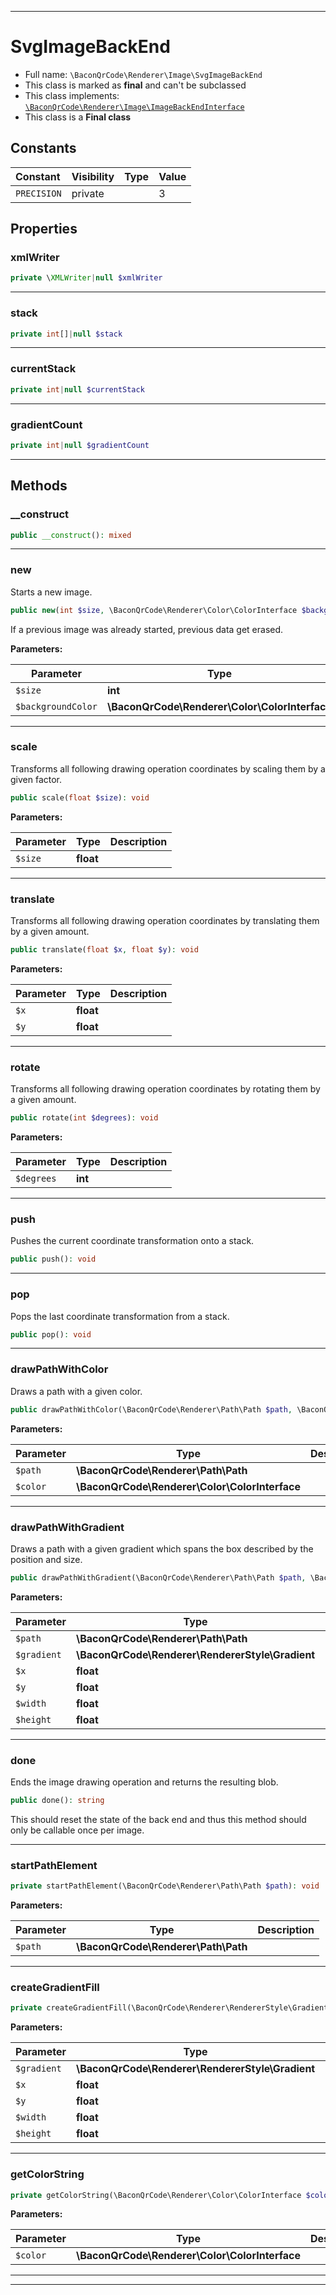 ***

# SvgImageBackEnd

* Full name: `\BaconQrCode\Renderer\Image\SvgImageBackEnd`
* This class is marked as **final** and can't be subclassed
* This class implements:
  [`\BaconQrCode\Renderer\Image\ImageBackEndInterface`](./ImageBackEndInterface.md)
* This class is a **Final class**

## Constants

| Constant | Visibility | Type | Value |
|:---------|:-----------|:-----|:------|
|`PRECISION`|private| |3|

## Properties

### xmlWriter

```php
private \XMLWriter|null $xmlWriter
```

***

### stack

```php
private int[]|null $stack
```

***

### currentStack

```php
private int|null $currentStack
```

***

### gradientCount

```php
private int|null $gradientCount
```

***

## Methods

### __construct

```php
public __construct(): mixed
```

***

### new

Starts a new image.

```php
public new(int $size, \BaconQrCode\Renderer\Color\ColorInterface $backgroundColor): void
```

If a previous image was already started, previous data get erased.

**Parameters:**

| Parameter | Type | Description |
|-----------|------|-------------|
| `$size` | **int** |  |
| `$backgroundColor` | **\BaconQrCode\Renderer\Color\ColorInterface** |  |

***

### scale

Transforms all following drawing operation coordinates by scaling them by a given factor.

```php
public scale(float $size): void
```

**Parameters:**

| Parameter | Type | Description |
|-----------|------|-------------|
| `$size` | **float** |  |

***

### translate

Transforms all following drawing operation coordinates by translating them by a given amount.

```php
public translate(float $x, float $y): void
```

**Parameters:**

| Parameter | Type | Description |
|-----------|------|-------------|
| `$x` | **float** |  |
| `$y` | **float** |  |

***

### rotate

Transforms all following drawing operation coordinates by rotating them by a given amount.

```php
public rotate(int $degrees): void
```

**Parameters:**

| Parameter | Type | Description |
|-----------|------|-------------|
| `$degrees` | **int** |  |

***

### push

Pushes the current coordinate transformation onto a stack.

```php
public push(): void
```

***

### pop

Pops the last coordinate transformation from a stack.

```php
public pop(): void
```

***

### drawPathWithColor

Draws a path with a given color.

```php
public drawPathWithColor(\BaconQrCode\Renderer\Path\Path $path, \BaconQrCode\Renderer\Color\ColorInterface $color): void
```

**Parameters:**

| Parameter | Type | Description |
|-----------|------|-------------|
| `$path` | **\BaconQrCode\Renderer\Path\Path** |  |
| `$color` | **\BaconQrCode\Renderer\Color\ColorInterface** |  |

***

### drawPathWithGradient

Draws a path with a given gradient which spans the box described by the position and size.

```php
public drawPathWithGradient(\BaconQrCode\Renderer\Path\Path $path, \BaconQrCode\Renderer\RendererStyle\Gradient $gradient, float $x, float $y, float $width, float $height): void
```

**Parameters:**

| Parameter | Type | Description |
|-----------|------|-------------|
| `$path` | **\BaconQrCode\Renderer\Path\Path** |  |
| `$gradient` | **\BaconQrCode\Renderer\RendererStyle\Gradient** |  |
| `$x` | **float** |  |
| `$y` | **float** |  |
| `$width` | **float** |  |
| `$height` | **float** |  |

***

### done

Ends the image drawing operation and returns the resulting blob.

```php
public done(): string
```

This should reset the state of the back end and thus this method should only be callable once per image.









***

### startPathElement

```php
private startPathElement(\BaconQrCode\Renderer\Path\Path $path): void
```

**Parameters:**

| Parameter | Type | Description |
|-----------|------|-------------|
| `$path` | **\BaconQrCode\Renderer\Path\Path** |  |

***

### createGradientFill

```php
private createGradientFill(\BaconQrCode\Renderer\RendererStyle\Gradient $gradient, float $x, float $y, float $width, float $height): string
```

**Parameters:**

| Parameter | Type | Description |
|-----------|------|-------------|
| `$gradient` | **\BaconQrCode\Renderer\RendererStyle\Gradient** |  |
| `$x` | **float** |  |
| `$y` | **float** |  |
| `$width` | **float** |  |
| `$height` | **float** |  |

***

### getColorString

```php
private getColorString(\BaconQrCode\Renderer\Color\ColorInterface $color): string
```

**Parameters:**

| Parameter | Type | Description |
|-----------|------|-------------|
| `$color` | **\BaconQrCode\Renderer\Color\ColorInterface** |  |

***


***

